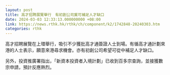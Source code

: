 ```yaml
---
layout: post
title: 高才招聘展覽舉行　有初創公司冀可補足人才缺口
date: 2024-03-03 12:33:13.000000000 +08:00
link: https://news.rthk.hk/rthk/ch/component/k2/1742848-20240303.htm
categories: rthk
---
```


高才招聘展覽在上環舉行，吸引不少獲批高才通簽證人士到場。有循高才通計劃來港的人士表示，願意來港尋求機會。亦有初創公司希望可從中補足人才缺口。

另外，投資推廣署指出，「新資本投資者入境計劃」已收到百多宗查詢，並接獲數宗申請，預計反應熱烈。
